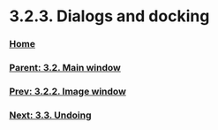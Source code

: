 # 3.2.3. Dialogs and docking

### [Home](./00-home.md)
### [Parent: 3.2. Main window](./03-02-00-main-window.md)
### [Prev: 3.2.2. Image window](./03-02-02-image-window.md)
### [Next: 3.3. Undoing](./03-03-undoing.md)
